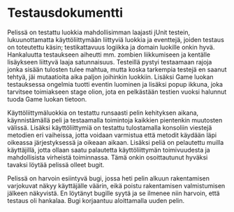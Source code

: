 Testausdokumentti
=======================

Pelissä on testattu luokkia mahdollisimman laajasti jUnit testein, lukuunottamatta käyttöliittymään liittyviä luokkia ja eventtejä, joiden testaus on toteutettu käsin; testikattavuus logiikka ja domain luokille onkin hyvä. Hankaluutta testaukseen aiheutti mm. zombien liikkumiseen ja kentälle lisäykseen liittyvä laaja satunnaisuus. Testeillä pystyi testaamaan rajoja jonka sisään tulosten tulee mahtua, mutta koska tarkempia testejä en saanut tehtyä, jäi mutaatioita aika paljon joihinkin luokkiin. Lisäksi Game luokan testauksessa ongelmia tuotti eventin luominen ja lisäksi popup ikkuna, joka tarvitsee toimiakseen stage olion, jota en pelkästään testien vuoksi halunnut tuoda Game luokan tietoon.

Käyttöliittymäluokkia on testattu runsaasti pelin kehityksen aikana, käynnistämällä peli ja testaamalla toimintoja kaikkien pientenkin muutosten välissä. Lisäksi käyttöliittymiä on testattu tulostamalla konsoliin viestejä metodien eri vaiheissa, jotta voidaan varmistua että metodit käydään läpi oikeassa järjestyksessä ja oikeaan aikaan. Lisäksi peliä on pelautettu muilla käyttäjillä, jotta ollaan saatu palautetta käyttöliittymän toimivuudesta ja mahdollisista virheistä toiminnassa. Tämä onkin osoittautunut hyväksi tavaksi löytää pelissä olleet bugit.

Pelissä on harvoin esiintyvä bugi, jossa heti pelin alkuun rakentamisen varjokuvat näkyy käyttäjälle väärin, eikä poistu rakentamisen valmistumisen jälkeen näkyvistä. En löytänyt bugille syytä ja se ilmenee niin harvoin, että testaus oli hankalaa. Bugi korjaantuu aloittamalla uuden pelin.